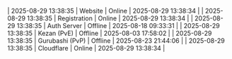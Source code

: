 | 2025-08-29 13:38:35 | Website | Online | 2025-08-29 13:38:34 |
| 2025-08-29 13:38:35 | Registration | Online | 2025-08-29 13:38:34 |
| 2025-08-29 13:38:35 | Auth Server | Offline | 2025-08-18 09:33:31 |
| 2025-08-29 13:38:35 | Kezan (PvE) | Offline | 2025-08-03 17:58:02 |
| 2025-08-29 13:38:35 | Gurubashi (PvP) | Offline | 2025-08-23 21:44:06 |
| 2025-08-29 13:38:35 | Cloudflare | Online | 2025-08-29 13:38:34 |
